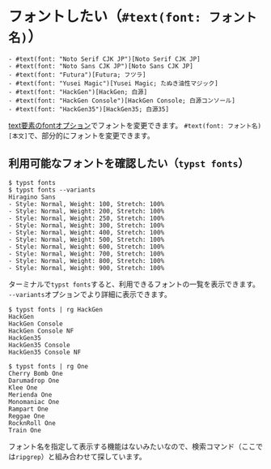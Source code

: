 # フォントしたい（``#text(font: フォント名)``）

```text
- #text(font: "Noto Serif CJK JP")[Noto Serif CJK JP]
- #text(font: "Noto Sans CJK JP")[Noto Sans CJK JP]
- #text(font: "Futura")[Futura; フツラ]
- #text(font: "Yusei Magic")[Yusei Magic; たぬき油性マジック]
- #text(font: "HackGen")[HackGen; 白源]
- #text(font: "HackGen Console")[HackGen Console; 白源コンソール]
- #text(font: "HackGen35")[HackGen35; 白源35]
```

[text要素のfontオプション](https://typst.app/docs/reference/text/text/#parameters-font)でフォントを変更できます。
``#text(font: フォント名)[本文]``で、部分的にフォントを変更できます。

## 利用可能なフォントを確認したい（``typst fonts``）

```console
$ typst fonts
$ typst fonts --variants
Hiragino Sans
- Style: Normal, Weight: 100, Stretch: 100%
- Style: Normal, Weight: 200, Stretch: 100%
- Style: Normal, Weight: 250, Stretch: 100%
- Style: Normal, Weight: 300, Stretch: 100%
- Style: Normal, Weight: 400, Stretch: 100%
- Style: Normal, Weight: 500, Stretch: 100%
- Style: Normal, Weight: 600, Stretch: 100%
- Style: Normal, Weight: 700, Stretch: 100%
- Style: Normal, Weight: 800, Stretch: 100%
- Style: Normal, Weight: 900, Stretch: 100%
```

ターミナルで``typst fonts``すると、利用できるフォントの一覧を表示できます。
``--variants``オプションでより詳細に表示できます。

```console
$ typst fonts | rg HackGen
HackGen
HackGen Console
HackGen Console NF
HackGen35
HackGen35 Console
HackGen35 Console NF

$ typst fonts | rg One
Cherry Bomb One
Darumadrop One
Klee One
Merienda One
Monomaniac One
Rampart One
Reggae One
RocknRoll One
Train One
```

フォント名を指定して表示する機能はないみたいなので、検索コマンド（ここでは``ripgrep``）と組み合わせて探しています。
